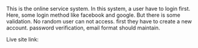 
This is the online service system. In this system, a user have to login first.
Here, some login method like facebook and google. But there is some validation.
No random user can not access. first they have to create a new account.
password verification, email format should maintain.

Live site link: